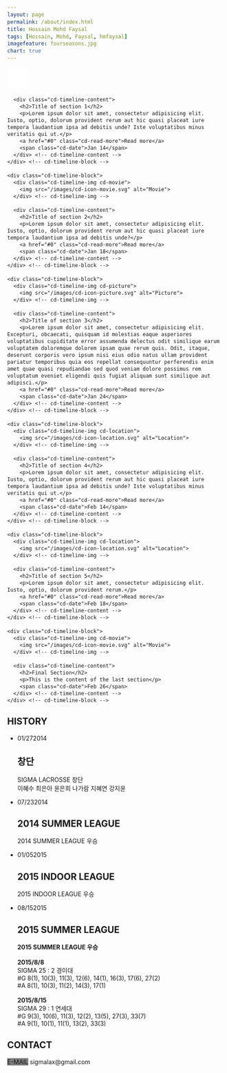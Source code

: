 ```yaml
---
layout: page
permalink: /about/index.html
title: Hossain Mohd Faysal
tags: [Hossain, Mohd, Faysal, hmfaysal]
imagefeature: fourseasons.jpg
chart: true
---
```

<section id="cd-timeline" class="cd-container">
    <div class="cd-timeline-block">
      <div class="cd-timeline-img cd-picture">
        <img src="/images/cd-icon-picture.svg" alt="Picture">
      </div> <!-- cd-timeline-img -->

      <div class="cd-timeline-content">
        <h2>Title of section 1</h2>
        <p>Lorem ipsum dolor sit amet, consectetur adipisicing elit. Iusto, optio, dolorum provident rerum aut hic quasi placeat iure tempora laudantium ipsa ad debitis unde? Iste voluptatibus minus veritatis qui ut.</p>
        <a href="#0" class="cd-read-more">Read more</a>
        <span class="cd-date">Jan 14</span>
      </div> <!-- cd-timeline-content -->
    </div> <!-- cd-timeline-block -->

    <div class="cd-timeline-block">
      <div class="cd-timeline-img cd-movie">
        <img src="/images/cd-icon-movie.svg" alt="Movie">
      </div> <!-- cd-timeline-img -->

      <div class="cd-timeline-content">
        <h2>Title of section 2</h2>
        <p>Lorem ipsum dolor sit amet, consectetur adipisicing elit. Iusto, optio, dolorum provident rerum aut hic quasi placeat iure tempora laudantium ipsa ad debitis unde?</p>
        <a href="#0" class="cd-read-more">Read more</a>
        <span class="cd-date">Jan 18</span>
      </div> <!-- cd-timeline-content -->
    </div> <!-- cd-timeline-block -->

    <div class="cd-timeline-block">
      <div class="cd-timeline-img cd-picture">
        <img src="/images/cd-icon-picture.svg" alt="Picture">
      </div> <!-- cd-timeline-img -->

      <div class="cd-timeline-content">
        <h2>Title of section 3</h2>
        <p>Lorem ipsum dolor sit amet, consectetur adipisicing elit. Excepturi, obcaecati, quisquam id molestias eaque asperiores voluptatibus cupiditate error assumenda delectus odit similique earum voluptatem doloremque dolorem ipsam quae rerum quis. Odit, itaque, deserunt corporis vero ipsum nisi eius odio natus ullam provident pariatur temporibus quia eos repellat consequuntur perferendis enim amet quae quasi repudiandae sed quod veniam dolore possimus rem voluptatum eveniet eligendi quis fugiat aliquam sunt similique aut adipisci.</p>
        <a href="#0" class="cd-read-more">Read more</a>
        <span class="cd-date">Jan 24</span>
      </div> <!-- cd-timeline-content -->
    </div> <!-- cd-timeline-block -->

    <div class="cd-timeline-block">
      <div class="cd-timeline-img cd-location">
        <img src="/images/cd-icon-location.svg" alt="Location">
      </div> <!-- cd-timeline-img -->

      <div class="cd-timeline-content">
        <h2>Title of section 4</h2>
        <p>Lorem ipsum dolor sit amet, consectetur adipisicing elit. Iusto, optio, dolorum provident rerum aut hic quasi placeat iure tempora laudantium ipsa ad debitis unde? Iste voluptatibus minus veritatis qui ut.</p>
        <a href="#0" class="cd-read-more">Read more</a>
        <span class="cd-date">Feb 14</span>
      </div> <!-- cd-timeline-content -->
    </div> <!-- cd-timeline-block -->

    <div class="cd-timeline-block">
      <div class="cd-timeline-img cd-location">
        <img src="/images/cd-icon-location.svg" alt="Location">
      </div> <!-- cd-timeline-img -->

      <div class="cd-timeline-content">
        <h2>Title of section 5</h2>
        <p>Lorem ipsum dolor sit amet, consectetur adipisicing elit. Iusto, optio, dolorum provident rerum.</p>
        <a href="#0" class="cd-read-more">Read more</a>
        <span class="cd-date">Feb 18</span>
      </div> <!-- cd-timeline-content -->
    </div> <!-- cd-timeline-block -->

    <div class="cd-timeline-block">
      <div class="cd-timeline-img cd-movie">
        <img src="/images/cd-icon-movie.svg" alt="Movie">
      </div> <!-- cd-timeline-img -->

      <div class="cd-timeline-content">
        <h2>Final Section</h2>
        <p>This is the content of the last section</p>
        <span class="cd-date">Feb 26</span>
      </div> <!-- cd-timeline-content -->
    </div> <!-- cd-timeline-block -->
  </section> <!-- cd-timeline -->
  
<script src="http://ajax.googleapis.com/ajax/libs/jquery/1.11.0/jquery.min.js"></script>
<script src="/assets/js/main.js"></script> <!-- Resource jQuery -->
<article class="notepad-page-content">
  <h2>HISTORY</h2>
  <ul class="cbp_tmtimeline">
    <li>
      <time class="cbp_tmtime" datetime="2014-01-27"><span>01/27</span><span>2014  </span></time>
      <div class="cbp_tmicon cbp_tmicon-phone"></div>
      <div class="cbp_tmlabel">
        <h2>창단</h2>
        <p>SIGMA LACROSSE 창단<br>
                  이혜수 최은아 윤은희 나가람 지혜연 강지윤
              </p>
      </div>
    </li>
    <li>
      <time class="cbp_tmtime" datetime="2014-07-23"><span>07/23</span><span>2014  </span></time>
      <div class="cbp_tmicon cbp_tmicon-screen"></div>
      <div class="cbp_tmlabel">
        <h2>2014 SUMMER LEAGUE</h2>
        <p>2014 SUMMER LEAGUE 우승</p>
      </div>
    </li>
    <li>
      <time class="cbp_tmtime" datetime="2015-01-05"><span>01/05</span><span>2015  </span></time>
      <div class="cbp_tmicon cbp_tmicon-mail"></div>
      <div class="cbp_tmlabel">
        <h2>2015 INDOOR LEAGUE</h2>
        <p>2015 INDOOR LEAGUE 우승</p>
      </div>
    </li>
    <li>
      <time class="cbp_tmtime" datetime="2015-08-15"><span>08/15</span><span>2015  </span></time>
      <div class="cbp_tmicon cbp_tmicon-phone"></div>
      <div class="cbp_tmlabel">
        <h2>2015 SUMMER LEAGUE</h2>
        <p><strong>2015 SUMMER LEAGUE 우승</strong><br>
          <br>
                      <strong>2015/8/8</strong><br>
                      SIGMA 25 : 2 경이대<br>
                      #G 8(1), 10(3), 11(3), 12(6), 14(1), 16(3), 17(6), 27(2)<br>
                      #A 8(1), 10(3), 11(2), 14(3), 17(1)<br>
              <br>
                      <strong>2015/8/15</strong><br>
                      SIGMA 29 : 1 연세대<br>
                      #G 9(3), 10(6), 11(3), 12(2), 13(5), 27(3), 33(7)<br>
                      #A 9(1), 10(1), 11(1), 13(2), 33(3)<br>
                  </p>
      </div>
    </li>
  </ul>

  <h2>CONTACT</h2>
  <p><span style="background-color:gray;">E-MAIL</span>  sigmalax@gmail.com</p>

</article>